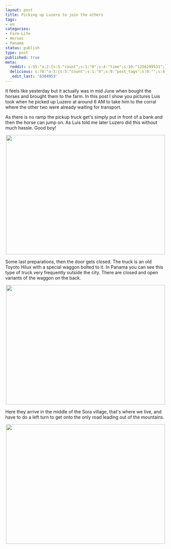 ```yaml
---
layout: post
title: Picking up Luzero to join the others
tags:
- en
categories:
- Farm-Life
- Horses
- Panama
status: publish
type: post
published: true
meta:
  reddit: s:55:"a:2:{s:5:"count";s:1:"0";s:4:"time";s:10:"1256299531";}";
  delicious: s:78:"a:3:{s:5:"count";s:1:"0";s:9:"post_tags";s:0:"";s:4:"time";s:10:"1256299530";}";
  _edit_last: '6384953'
---
```

It feels like yesterday but it actually was in mid June when bought the horses and brought them to the farm. In this post I show you pictures Luis took when he picked up Luzero at around 6 AM to take him to the corral where the other two were already waiting for transport.

As there is no ramp the pickup truck get's simply put in front of a bank and then the horse can jump on. As Luis told me later Luzero did this without much hassle. Good boy!

<div style="text-align:center;"><img src="http://farm3.static.flickr.com/2653/3905152693_afab36c46f.jpg" alt="" border="0" width="500" height="375" /></div>

Some last preparations, then the door gets closed. The truck is an old Toyoto Hilux with a special waggon bolted to it. In Panama you can see this type of truck very frequently outside the city. There are closed and open variants of the waggon on the back.

<div style="text-align:center;"><img src="http://farm3.static.flickr.com/2435/3905932890_815128df5c.jpg" alt="" border="0" width="500" height="375" /></div>

Here they arrive in the middle of the Sora village, that's where we live, and have to do a left turn to get onto the only road leading out of the mountains.

<div style="text-align:center;"><img src="http://farm4.static.flickr.com/3466/3905152483_3eb195959b.jpg" alt="" border="0" width="500" height="375" /></div>
